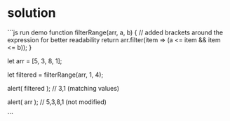# solution

\`\`\`js run demo function filterRange\(arr, a, b\) { // added brackets around the expression for better readability return arr.filter\(item =&gt; \(a &lt;= item && item &lt;= b\)\); }

let arr = \[5, 3, 8, 1\];

let filtered = filterRange\(arr, 1, 4\);

alert\( filtered \); // 3,1 \(matching values\)

alert\( arr \); // 5,3,8,1 \(not modified\)

\`\`\`

